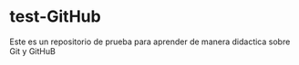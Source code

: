 # test-GitHub
Este es un repositorio de prueba para aprender de manera didactica sobre Git y GitHuB
